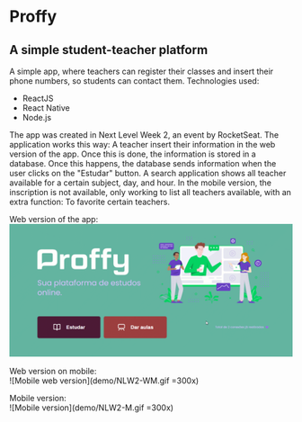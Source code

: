 # Proffy
## A simple student-teacher platform
 A simple app, where teachers can register their classes and insert their phone numbers, so students can contact them. Technologies used:

- ReactJS
- React Native
- Node.js

The app was created in Next Level Week 2, an event by RocketSeat.
The application works this way: A teacher insert their information in the web version of the app. Once this is done, the information is stored in a database. Once this happens, the database sends information when the user clicks on the "Estudar" button. A search application shows all teacher available for a certain subject, day, and hour. In the mobile version, the inscription is not available, only working to list all teachers available, with an extra function: To favorite certain teachers.

Web version of the app:<br />
![Web app](demo/NLW2-W.gif)

Web version on mobile:<br />
![Mobile web version](demo/NLW2-WM.gif =300x)

Mobile version:<br />
![Mobile version](demo/NLW2-M.gif =300x)